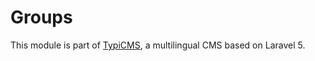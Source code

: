 # Groups

This module is part of [TypiCMS](https://github.com/TypiCMS/Base), a multilingual CMS based on Laravel 5.  
